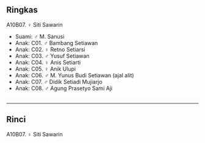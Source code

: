 ## Ringkas

A10B07. ♀ Siti Sawarin
	<br/>

*	Suami: ♂ M. Sanusi
	<br/>
*	Anak: C01. ♂ Bambang Setiawan
*	Anak: C02. ♀ Retno Setiarsi
*	Anak: C03. ♂ Yusuf Setiawan
*	Anak: C04. ♀ Anis Setiarti
*	Anak: C05. ♀ Anik Ulupi
*	Anak: C06. ♂ M. Yunus Budi Setiawan (ajal alit)
*	Anak: C07. ♂ Didik Setiadi Mujiarjo
*	Anak: C08. ♂ Agung Prasetyo Sami Aji
	<br/><br/>

-- -- --

## Rinci

A10B07. ♀ Siti Sawarin
	<br/>
